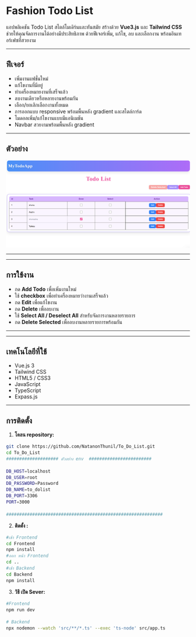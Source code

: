 # Fashion Todo List

แอปพลิเคชัน Todo List สไตล์โมเดิร์นและทันสมัย สร้างด้วย **Vue3.js** และ **Tailwind CSS**  
ช่วยให้คุณจัดการงานได้อย่างมีประสิทธิภาพ ด้วยฟีเจอร์เพิ่ม, แก้ไข, ลบ และเลือกงาน พร้อมอินเทอร์เฟซที่สวยงาม

---

## ฟีเจอร์

- เพิ่มงานแฟชั่นใหม่
- แก้ไขงานที่มีอยู่
- ทำเครื่องหมายงานที่เสร็จแล้ว
- ลบงานเดียวหรือหลายงานพร้อมกัน
- เลือก/ยกเลิกเลือกงานทั้งหมด
- การออกแบบ responsive พร้อมพื้นหลัง gradient และสไตล์การ์ด
- โมดอลเพิ่ม/แก้ไขงานแบบมีแอนิเมชัน
- Navbar สวยงามพร้อมพื้นหลัง gradient

---

## ตัวอย่าง

![Todo List Screenshot](./image/screenshot.png)

---

---

## การใช้งาน

- กด **Add Todo** เพื่อเพิ่มงานใหม่
- ใช้ **checkbox** เพื่อทำเครื่องหมายว่างานเสร็จแล้ว
- กด **Edit** เพื่อแก้ไขงาน
- กด **Delete** เพื่อลบงาน
- ใช้ **Select All / Deselect All** สำหรับจัดการงานหลายรายการ
- กด **Delete Selected** เพื่อลบงานหลายรายการพร้อมกัน
---

---

## เทคโนโลยีที่ใช้

- Vue.js 3
- Tailwind CSS
- HTML5 / CSS3
- JavaScript
- TypeScript
- Expass.js


---

## การติดตั้ง

1. **โคลน repository:**

```bash
git clone https://github.com/NatanonThunil/To_Do_List.git
cd To_Do_List
#################### ตัวอย่าง env  ########################

DB_HOST=localhost
DB_USER=root
DB_PASSWORD=Password
DB_NAME=to_dolist
DB_PORT=3306
PORT=3000

############################################################

```
2. **ติดตั้ง :**
```bash
#เข้า Frontend
cd Frontend
npm install
#ออก หน้า Frontend
cd ..
#เข้า Backend
cd Backend
npm install

```
3. **วิธี เปิด Sever:**
```bash
#Frontend
npm run dev

# Backend
npx nodemon --watch 'src/**/*.ts' --exec 'ts-node' src/app.ts

```

